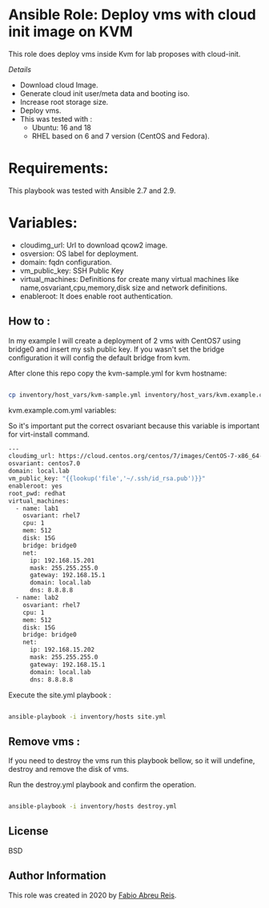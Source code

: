 Ansible Role: Deploy vms with cloud init image on KVM
=========

This role does deploy vms inside Kvm for lab proposes with cloud-init. 


*Details*

- Download cloud Image.
- Generate cloud init user/meta data and booting iso.
- Increase root storage size.
- Deploy vms. 
- This was tested with :
    + Ubuntu: 16 and 18
    + RHEL based on 6 and 7 version (CentOS and Fedora).  



Requirements:
=========

This playbook was tested with Ansible 2.7 and 2.9.



Variables:
=========

+ cloudimg_url: Url to download qcow2 image.
+ osversion: OS label for deployment.
+ domain: fqdn configuration. 
+ vm_public_key: SSH Public Key
+ virtual_machines: Definitions for create many virtual machines like name,osvariant,cpu,memory,disk size and network definitions. 
+ enableroot: It does enable root authentication.


How to : 
---------


In my example I will create a deployment of 2 vms with CentOS7 using bridge0 and insert my ssh public key. 
If you wasn't set the bridge configuration it will config the default bridge from kvm.


After clone this repo copy the kvm-sample.yml for kvm hostname: 

```bash 

cp inventory/host_vars/kvm-sample.yml inventory/host_vars/kvm.example.com.yml

```

kvm.example.com.yml variables:

So it's important put the correct osvariant because this variable is important for virt-install command. 

```bash 
---
cloudimg_url: https://cloud.centos.org/centos/7/images/CentOS-7-x86_64-GenericCloud-1809.qcow2
osvariant: centos7.0 
domain: local.lab
vm_public_key: "{{lookup('file','~/.ssh/id_rsa.pub')}}"
enableroot: yes
root_pwd: redhat
virtual_machines:
  - name: lab1
    osvariant: rhel7
    cpu: 1
    mem: 512
    disk: 15G
    bridge: bridge0
    net:
      ip: 192.168.15.201
      mask: 255.255.255.0
      gateway: 192.168.15.1
      domain: local.lab
      dns: 8.8.8.8
  - name: lab2
    osvariant: rhel7
    cpu: 1
    mem: 512
    disk: 15G
    bridge: bridge0
    net:
      ip: 192.168.15.202
      mask: 255.255.255.0
      gateway: 192.168.15.1
      domain: local.lab
      dns: 8.8.8.8
```

Execute the site.yml playbook : 


```bash 

ansible-playbook -i inventory/hosts site.yml 

``` 


Remove vms :
---------

If you need to destroy the vms run this playbook bellow, so it will undefine, destroy and remove the disk of vms. 


Run the destroy.yml playbook and confirm the operation. 

```bash

ansible-playbook -i inventory/hosts destroy.yml

```



License
-------
BSD

Author Information
------------------

This role was created in 2020 by [Fabio Abreu Reis](http://github.com/fabioabreureis).
